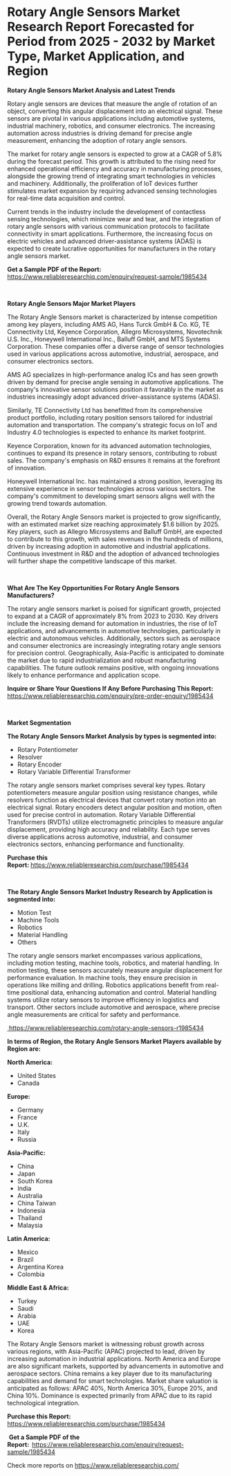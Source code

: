 <p><h1>Rotary Angle Sensors Market Research Report Forecasted for Period from 2025 -  2032 by Market Type, Market Application, and Region</h1></p><p><strong>Rotary Angle Sensors Market Analysis and Latest Trends</strong></p>
<p><p>Rotary angle sensors are devices that measure the angle of rotation of an object, converting this angular displacement into an electrical signal. These sensors are pivotal in various applications including automotive systems, industrial machinery, robotics, and consumer electronics. The increasing automation across industries is driving demand for precise angle measurement, enhancing the adoption of rotary angle sensors.</p><p>The market for rotary angle sensors is expected to grow at a CAGR of 5.8% during the forecast period. This growth is attributed to the rising need for enhanced operational efficiency and accuracy in manufacturing processes, alongside the growing trend of integrating smart technologies in vehicles and machinery. Additionally, the proliferation of IoT devices further stimulates market expansion by requiring advanced sensing technologies for real-time data acquisition and control.</p><p>Current trends in the industry include the development of contactless sensing technologies, which minimize wear and tear, and the integration of rotary angle sensors with various communication protocols to facilitate connectivity in smart applications. Furthermore, the increasing focus on electric vehicles and advanced driver-assistance systems (ADAS) is expected to create lucrative opportunities for manufacturers in the rotary angle sensors market.</p></p>
<p><strong>Get a Sample PDF of the Report:&nbsp;</strong> <a href="https://www.reliableresearchiq.com/enquiry/request-sample/1985434?utm_campaign=2886&utm_medium=2&utm_source=Github&utm_content=ia&utm_term=06042025&utm_id=rotary-angle-sensors">https://www.reliableresearchiq.com/enquiry/request-sample/1985434</a></p>
<p>&nbsp;</p>
<p><strong>Rotary Angle Sensors Major Market Players</strong></p>
<p><p>The Rotary Angle Sensors market is characterized by intense competition among key players, including AMS AG, Hans Turck GmbH & Co. KG, TE Connectivity Ltd, Keyence Corporation, Allegro Microsystems, Novotechnik U.S. Inc., Honeywell International Inc., Balluff GmbH, and MTS Systems Corporation. These companies offer a diverse range of sensor technologies used in various applications across automotive, industrial, aerospace, and consumer electronics sectors.</p><p>AMS AG specializes in high-performance analog ICs and has seen growth driven by demand for precise angle sensing in automotive applications. The company's innovative sensor solutions position it favorably in the market as industries increasingly adopt advanced driver-assistance systems (ADAS).</p><p>Similarly, TE Connectivity Ltd has benefitted from its comprehensive product portfolio, including rotary position sensors tailored for industrial automation and transportation. The company's strategic focus on IoT and Industry 4.0 technologies is expected to enhance its market footprint.</p><p>Keyence Corporation, known for its advanced automation technologies, continues to expand its presence in rotary sensors, contributing to robust sales. The company's emphasis on R&D ensures it remains at the forefront of innovation.</p><p>Honeywell International Inc. has maintained a strong position, leveraging its extensive experience in sensor technologies across various sectors. The company's commitment to developing smart sensors aligns well with the growing trend towards automation.</p><p>Overall, the Rotary Angle Sensors market is projected to grow significantly, with an estimated market size reaching approximately $1.6 billion by 2025. Key players, such as Allegro Microsystems and Balluff GmbH, are expected to contribute to this growth, with sales revenues in the hundreds of millions, driven by increasing adoption in automotive and industrial applications. Continuous investment in R&D and the adoption of advanced technologies will further shape the competitive landscape of this market.</p></p>
<p>&nbsp;</p>
<p><strong>What Are The Key Opportunities For Rotary Angle Sensors Manufacturers?</strong></p>
<p><p>The rotary angle sensors market is poised for significant growth, projected to expand at a CAGR of approximately 8% from 2023 to 2030. Key drivers include the increasing demand for automation in industries, the rise of IoT applications, and advancements in automotive technologies, particularly in electric and autonomous vehicles. Additionally, sectors such as aerospace and consumer electronics are increasingly integrating rotary angle sensors for precision control. Geographically, Asia-Pacific is anticipated to dominate the market due to rapid industrialization and robust manufacturing capabilities. The future outlook remains positive, with ongoing innovations likely to enhance performance and application scope.</p></p>
<p><strong>Inquire or Share Your Questions If Any Before Purchasing This Report:</strong> <a href="https://www.reliableresearchiq.com/enquiry/pre-order-enquiry/1985434?utm_campaign=2886&utm_medium=2&utm_source=Github&utm_content=ia&utm_term=06042025&utm_id=rotary-angle-sensors">https://www.reliableresearchiq.com/enquiry/pre-order-enquiry/1985434</a></p>
<p>&nbsp;</p>
<p><strong>Market Segmentation</strong></p>
<p><strong>The Rotary Angle Sensors Market Analysis by types is segmented into:</strong></p>
<p><ul><li>Rotary Potentiometer</li><li>Resolver</li><li>Rotary Encoder</li><li>Rotary Variable Differential Transformer</li></ul></p>
<p><p>The rotary angle sensors market comprises several key types. Rotary potentiometers measure angular position using resistance changes, while resolvers function as electrical devices that convert rotary motion into an electrical signal. Rotary encoders detect angular position and motion, often used for precise control in automation. Rotary Variable Differential Transformers (RVDTs) utilize electromagnetic principles to measure angular displacement, providing high accuracy and reliability. Each type serves diverse applications across automotive, industrial, and consumer electronics sectors, enhancing performance and functionality.</p></p>
<p><strong>Purchase this Report:&nbsp;</strong><a href="https://www.reliableresearchiq.com/purchase/1985434?utm_campaign=2886&utm_medium=2&utm_source=Github&utm_content=ia&utm_term=06042025&utm_id=rotary-angle-sensors">https://www.reliableresearchiq.com/purchase/1985434</a></p>
<p>&nbsp;</p>
<p><strong>The Rotary Angle Sensors Market Industry Research by Application is segmented into:</strong></p>
<p><ul><li>Motion Test</li><li>Machine Tools</li><li>Robotics</li><li>Material Handling</li><li>Others</li></ul></p>
<p><p>The rotary angle sensors market encompasses various applications, including motion testing, machine tools, robotics, and material handling. In motion testing, these sensors accurately measure angular displacement for performance evaluation. In machine tools, they ensure precision in operations like milling and drilling. Robotics applications benefit from real-time positional data, enhancing automation and control. Material handling systems utilize rotary sensors to improve efficiency in logistics and transport. Other sectors include automotive and aerospace, where precise angle measurements are critical for safety and performance.</p></p>
<p><a href="https://www.reliableresearchiq.com/rotary-angle-sensors-r1985434?utm_campaign=2886&utm_medium=2&utm_source=Github&utm_content=ia&utm_term=06042025&utm_id=rotary-angle-sensors">&nbsp;https://www.reliableresearchiq.com/rotary-angle-sensors-r1985434</a></p>
<p><strong>In terms of Region, the Rotary Angle Sensors Market Players available by Region are:</strong></p>
<p>
    <p> <strong> North America: </strong>
        <ul>
            <li>United States</li>
            <li>Canada</li>
        </ul>
        </p> 
    <p> <strong> Europe: </strong>
        <ul>
            <li>Germany</li>
            <li>France</li>
            <li>U.K.</li>
            <li>Italy</li>
            <li>Russia</li>
        </ul>
        </p> 
    <p> <strong> Asia-Pacific: </strong>
        <ul>
            <li>China</li>
            <li>Japan</li>
            <li>South Korea</li>
            <li>India</li>
            <li>Australia</li>
            <li>China Taiwan</li>
            <li>Indonesia</li>
            <li>Thailand</li>
            <li>Malaysia</li>
        </ul>
        </p> 
    <p> <strong> Latin America: </strong>
        <ul>
            <li>Mexico</li>
            <li>Brazil</li>
            <li>Argentina Korea</li>
            <li>Colombia</li>
        </ul>
        </p> 
    <p> <strong> Middle East & Africa: </strong>
        <ul>
            <li>Turkey</li>
            <li>Saudi</li>
            <li>Arabia</li>
            <li>UAE</li>
            <li>Korea</li>
        </ul>
    </p>
    </p>
<p><p>The Rotary Angle Sensors market is witnessing robust growth across various regions, with Asia-Pacific (APAC) projected to lead, driven by increasing automation in industrial applications. North America and Europe are also significant markets, supported by advancements in automotive and aerospace sectors. China remains a key player due to its manufacturing capabilities and demand for smart technologies. Market share valuation is anticipated as follows: APAC 40%, North America 30%, Europe 20%, and China 10%. Dominance is expected primarily from APAC due to its rapid technological integration.</p></p>
<p><strong>Purchase this Report: </strong><a href="https://www.reliableresearchiq.com/purchase/1985434?utm_campaign=2886&utm_medium=2&utm_source=Github&utm_content=ia&utm_term=06042025&utm_id=rotary-angle-sensors">https://www.reliableresearchiq.com/purchase/1985434</a></p>
<p>&nbsp;<strong>Get a Sample PDF of the Report:&nbsp;&nbsp;</strong><a href="https://www.reliableresearchiq.com/enquiry/request-sample/1985434?utm_campaign=2886&utm_medium=2&utm_source=Github&utm_content=ia&utm_term=06042025&utm_id=rotary-angle-sensors">https://www.reliableresearchiq.com/enquiry/request-sample/1985434</a></p>
<p><strong></strong></p>
<p>Check more reports on <a href="https://www.reliableresearchiq.com/?utm_campaign=2886&utm_medium=2&utm_source=Github&utm_content=ia&utm_term=06042025&utm_id=rotary-angle-sensors">https://www.reliableresearchiq.com/</a></p>